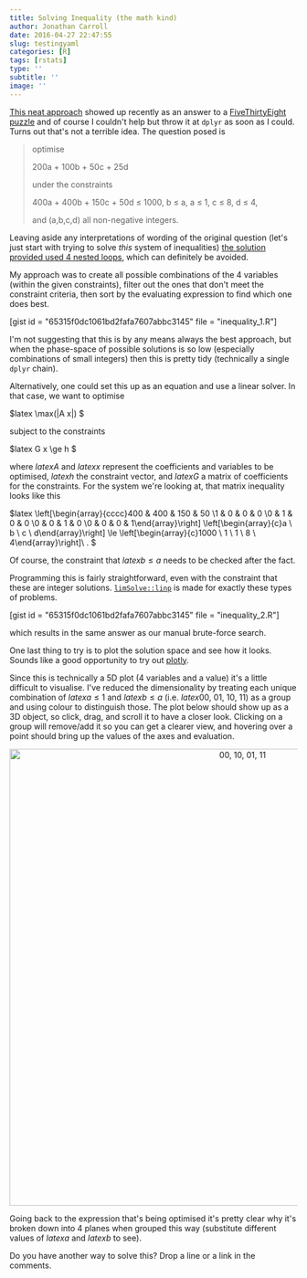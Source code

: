 ```yaml
---
title: Solving Inequality (the math kind)
author: Jonathan Carroll
date: 2016-04-27 22:47:55
slug: testingyaml
categories: [R]
tags: [rstats]
type: ''
subtitle: ''
image: ''
---
```

<a href="https://xianblog.wordpress.com/2016/04/21/an-integer-programming-riddle/" target="_blank">This neat approach</a> showed up recently as an answer to a <a href="http://fivethirtyeight.com/features/you-have-1-billion-to-win-a-space-race-go/" target="_blank">FiveThirtyEight puzzle</a> and of course I couldn't help but throw it at <code>dplyr</code> as soon as I could. Turns out that's not a terrible idea. The question posed is

<blockquote>
optimise

200a + 100b + 50c + 25d

under the constraints

400a + 400b + 150c + 50d ≤ 1000, 
b ≤ a, 
a ≤ 1, 
c ≤ 8, 
d ≤ 4,

and (a,b,c,d) all non-negative integers.
</blockquote>

Leaving aside any interpretations of wording of the original question (let's just start with trying to solve <em>this</em> system of inequalities) <a href="https://xianblog.wordpress.com/2016/04/21/an-integer-programming-riddle/" target="_blank">the solution provided used 4 nested loops</a>, which can definitely be avoided.

My approach was to create all possible combinations of the 4 variables (within the given constraints), filter out the ones that don't meet the constraint criteria, then sort by the evaluating expression to find which one does best. 

[gist id = "65315f0dc1061bd2fafa7607abbc3145" file = "inequality_1.R"]

I'm not suggesting that this is by any means always the best approach, but when the phase-space of possible solutions is so low (especially combinations of small integers) then this is pretty tidy (technically a single <code>dplyr</code> chain).

Alternatively, one could set this up as an equation and use a linear solver. In that case, we want to optimise

$latex \max(\|A x\|) $

subject to the constraints

$latex G x \ge h $

where $latex A$ and $latex x$ represent the coefficients and variables to be optimised, $latex h$ the constraint vector, and $latex G$  a matrix of coefficients for the constraints. For the system we're looking at, that matrix inequality looks like this

$latex \left[\begin{array}{cccc}400 & 400 & 150 & 50 \\1 & 0 & 0 & 0 \\0 & 1 & 0 & 0 \\0 & 0 & 1 & 0 \\0 & 0 & 0 & 1\end{array}\right] \left[\begin{array}{c}a \\ b \\ c \\ d\end{array}\right] \le \left[\begin{array}{c}1000 \\ 1 \\ 1 \\ 8 \\ 4\end{array}\right]\ . $

Of course, the constraint that $latex b \le a$ needs to be checked after the fact.

Programming this is fairly straightforward, even with the constraint that these are integer solutions. <a href="http://www.inside-r.org/packages/cran/limSolve/docs/linp" target="_blank"><code>limSolve::linp</code></a> is made for exactly these types of problems.

[gist id = "65315f0dc1061bd2fafa7607abbc3145" file = "inequality_2.R"]

which results in the same answer as our manual brute-force search.

One last thing to try is to plot the solution space and see how it looks. Sounds like a good opportunity to try out <a href="https://plot.ly/" target="_blank">plotly</a>. 

Since this is technically a 5D plot (4 variables and a value) it's a little difficult to visualise. I've reduced the dimensionality by treating each unique combination of $latex a \le 1$ and $latex b \le a$ (i.e. $latex 00,~01,~10,~11$) as a group and using colour to distinguish those. The plot below should show up as a 3D object, so click, drag, and scroll it to have a closer look. Clicking on a group will remove/add it so you can get a clearer view, and hovering over a point should bring up the values of the axes and evaluation.

<div>
    <a href="https://plot.ly/~jonocarroll/0/" target="_blank" title="00, 10, 01, 11" style="display: block; text-align: center;"><img src="https://plot.ly/~jonocarroll/0.png" alt="00, 10, 01, 11" style="max-width: 100%;width: 800px;"  width="800" onerror="this.onerror=null;this.src='https://plot.ly/404.png';" /></a>
    <script data-plotly="jonocarroll:0"  src="https://plot.ly/embed.js" async></script>
</div>

Going back to the expression that's being optimised it's pretty clear why it's broken down into 4 planes when grouped this way (substitute different values of $latex a$ and $latex b$ to see).

Do you have another way to solve this? Drop a line or a link in the comments.